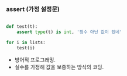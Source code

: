 

### assert (가정 설정문)

```python

def test(t):
    assert type(t) is int, '정수 아닌 값이 있네'

for i in lists:
    test(i) 

```

- 방어적 프로그래밍. 
- 실수를 가정해 값을 보증하는 방식의 코딩. 
